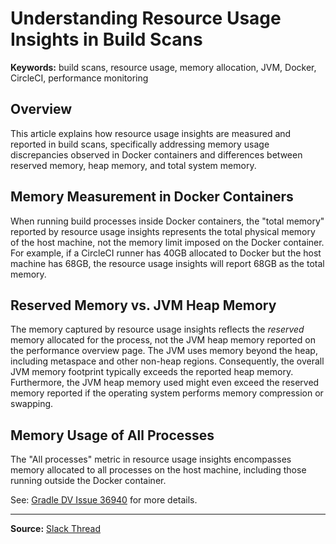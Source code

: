# Understanding Resource Usage Insights in Build Scans

**Keywords:** build scans, resource usage, memory allocation, JVM, Docker, CircleCI, performance monitoring

## Overview

This article explains how resource usage insights are measured and reported in build scans, specifically addressing memory usage discrepancies observed in Docker containers and differences between reserved memory, heap memory, and total system memory.

## Memory Measurement in Docker Containers

When running build processes inside Docker containers, the "total memory" reported by resource usage insights represents the total physical memory of the host machine, not the memory limit imposed on the Docker container. For example, if a CircleCI runner has 40GB allocated to Docker but the host machine has 68GB, the resource usage insights will report 68GB as the total memory.

## Reserved Memory vs. JVM Heap Memory

The memory captured by resource usage insights reflects the *reserved* memory allocated for the process, not the JVM heap memory reported on the performance overview page. The JVM uses memory beyond the heap, including metaspace and other non-heap regions. Consequently, the overall JVM memory footprint typically exceeds the reported heap memory. Furthermore, the JVM heap memory used might even exceed the reserved memory reported if the operating system performs memory compression or swapping.

## Memory Usage of All Processes

The "All processes" metric in resource usage insights encompasses memory allocated to all processes on the host machine, including those running outside the Docker container.

See: [Gradle DV Issue 36940](https://github.com/gradle/dv/issues/36940#issuecomment-2217316731) for more details.


---

**Source:** [Slack Thread](https://app.slack.com/client/C09LP0ZSUL9/thread/C09LP0ZSUL9/1760396863764819)